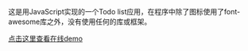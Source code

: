 这是用JavaScript实现的一个Todo list应用，在程序中除了图标使用了font-awesome库之外，没有使用任何的库或框架。

[点击这里查看在线demo](http://www.wukai.me/todo-list)